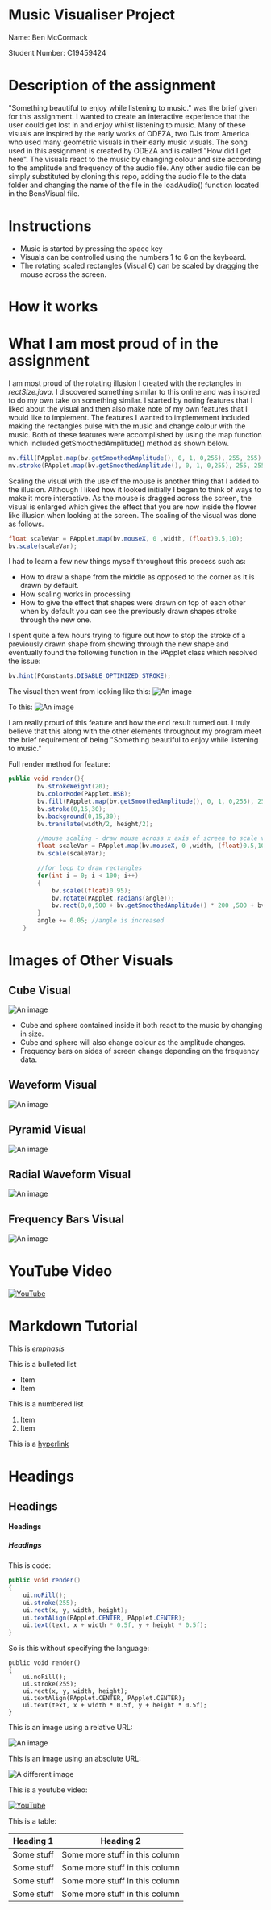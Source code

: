 # Music Visualiser Project

Name: Ben McCormack

Student Number: C19459424

# Description of the assignment
"Something beautiful to enjoy while listening to music." was the brief given for this assignment. I wanted to create an interactive experience that the user could get lost in and enjoy whilst listening to music. Many of these visuals are inspired by the early works of ODEZA, two DJs from America who used many geometric visuals in their early music visuals. The song used in this assignment is created by ODEZA and is called "How did I get here". The visuals react to the music by changing colour and size according to the amplitude and frequency of the audio file. Any other audio file can be simply substituted by cloning this repo, adding the audio file to the data folder and changing the name of the file in the loadAudio() function located in the BensVisual file.

# Instructions
- Music is started by pressing the space key
- Visuals can be controlled using the numbers  1 to 6 on the keyboard.
- The rotating scaled rectangles (Visual 6) can be scaled by dragging the mouse across the screen.

# How it works

# What I am most proud of in the assignment
I am most proud of the rotating illusion I created with the rectangles in *rectSize.java*. I discovered something similar to this online and was inspired to do my own take on something similar. I started by noting features that I liked about the visual and then also make note of my own features that I would like to implement. The features I wanted to implemement included making the rectangles pulse with the music and change colour with the music. Both of these features were accomplished by using the map function which included getSmoothedAmplitude() method as shown below.

```Java
mv.fill(PApplet.map(bv.getSmoothedAmplitude(), 0, 1, 0,255), 255, 255);
mv.stroke(PApplet.map(bv.getSmoothedAmplitude(), 0, 1, 0,255), 255, 255);
```

Scaling the visual with the use of the mouse is another thing that I added to the illusion. Although I liked how it looked initially I began to think of ways to make it more interactive. As the mouse is dragged across the screen, the visual is enlarged which gives the effect that you are now inside the flower like illusion when looking at the screen. The scaling of the visual was done as follows.
```Java
float scaleVar = PApplet.map(bv.mouseX, 0 ,width, (float)0.5,10);
bv.scale(scaleVar);
```
I had to learn a few new things myself throughout this process such as:
 - How to draw a shape from the middle as opposed to the corner as it is drawn by default.
 - How scaling works in processing
 - How to give the effect that shapes were drawn on top of each other when by default you can see the previously drawn shapes stroke through the new one.

I spent quite a few hours trying to figure out how to stop the stroke of a previously drawn shape from showing through the new shape and eventually found the following function in the PApplet class which resolved the issue:
```Java
bv.hint(PConstants.DISABLE_OPTIMIZED_STROKE);
```

The visual then went from looking like this:
![An image](images/before.png)

To this:
![An image](images/after.png)

I am really proud of this feature and how the end result turned out. I truly believe that this along with the other elements throughout my program meet the brief requirement of being "Something beautiful to enjoy while listening to music."

Full render method for feature:
```Java
public void render(){
        bv.strokeWeight(20);
        bv.colorMode(PApplet.HSB);
        bv.fill(PApplet.map(bv.getSmoothedAmplitude(), 0, 1, 0,255), 255, 255);
        bv.stroke(0,15,30);
        bv.background(0,15,30);
        bv.translate(width/2, height/2);

        //mouse scaling - draw mouse across x axis of screen to scale visual
        float scaleVar = PApplet.map(bv.mouseX, 0 ,width, (float)0.5,10);
        bv.scale(scaleVar);

        //for loop to draw rectangles
        for(int i = 0; i < 100; i++)
        {
            bv.scale((float)0.95);
            bv.rotate(PApplet.radians(angle));
            bv.rect(0,0,500 + bv.getSmoothedAmplitude() * 200 ,500 + bv.getSmoothedAmplitude() * 200);
        }
        angle += 0.05; //angle is increased
    }
```
# Images of Other Visuals
## Cube Visual
![An image](images/cubeVisual.PNG)
- Cube and sphere contained inside it both react to the music by changing in size.
- Cube and sphere will also change colour as the amplitude changes. 
- Frequency bars on sides of screen change depending on the frequency data.
## Waveform Visual
![An image](images/waveform.PNG)
## Pyramid Visual
![An image](images/pyramidVisual.PNG)
## Radial Waveform Visual
![An image](images/radialWaveform.PNG)
## Frequency Bars Visual
![An image](images/freqbars.PNG)

# YouTube Video

[![YouTube](http://img.youtube.com/vi/onMAeF_B1tc/0.jpg)](https://www.youtube.com/watch?v=onMAeF_B1tc)

# Markdown Tutorial

This is *emphasis*

This is a bulleted list

- Item
- Item

This is a numbered list

1. Item
1. Item

This is a [hyperlink](http://bryanduggan.org)

# Headings
## Headings
#### Headings
##### Headings

This is code:

```Java
public void render()
{
	ui.noFill();
	ui.stroke(255);
	ui.rect(x, y, width, height);
	ui.textAlign(PApplet.CENTER, PApplet.CENTER);
	ui.text(text, x + width * 0.5f, y + height * 0.5f);
}
```

So is this without specifying the language:

```
public void render()
{
	ui.noFill();
	ui.stroke(255);
	ui.rect(x, y, width, height);
	ui.textAlign(PApplet.CENTER, PApplet.CENTER);
	ui.text(text, x + width * 0.5f, y + height * 0.5f);
}
```

This is an image using a relative URL:

![An image](images/p8.png)

This is an image using an absolute URL:

![A different image](https://bryanduggandotorg.files.wordpress.com/2019/02/infinite-forms-00045.png?w=595&h=&zoom=2)

This is a youtube video:

[![YouTube](http://img.youtube.com/vi/J2kHSSFA4NU/0.jpg)](https://www.youtube.com/watch?v=J2kHSSFA4NU)

This is a table:

| Heading 1 | Heading 2 |
|-----------|-----------|
|Some stuff | Some more stuff in this column |
|Some stuff | Some more stuff in this column |
|Some stuff | Some more stuff in this column |
|Some stuff | Some more stuff in this column |

